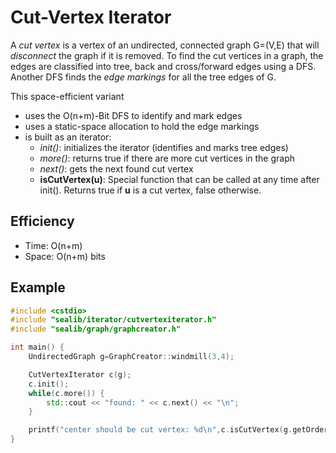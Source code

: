 Cut-Vertex Iterator
===
A *cut vertex* is a vertex of an undirected, connected graph G=(V,E) that will *disconnect* the graph if it is removed. To find the cut vertices in a graph, the edges are classified into tree, back and cross/forward edges using a DFS. Another DFS finds the *edge markings* for all the tree edges of G.

This space-efficient variant
- uses the O(n+m)-Bit DFS to identify and mark edges
- uses a static-space allocation to hold the edge markings
- is built as an iterator:
    - *init()*: initializes the iterator (identifies and marks tree edges)
    - *more()*: returns true if there are more cut vertices in the graph
    - *next()*: gets the next found cut vertex
    - **isCutVertex(u)**: Special function that can be called at any time after init(). Returns true if **u** is a cut vertex, false otherwise.

## Efficiency
* Time: O(n+m)
* Space: O(n+m) bits

## Example
```cpp
#include <cstdio>
#include "sealib/iterator/cutvertexiterator.h"
#include "sealib/graph/graphcreator.h"

int main() {
    UndirectedGraph g=GraphCreator::windmill(3,4);

    CutVertexIterator c(g);
    c.init();
    while(c.more()) {
        std::cout << "found: " << c.next() << "\n";
    }

    printf("center should be cut vertex: %d\n",c.isCutVertex(g.getOrder()-1));
}
```